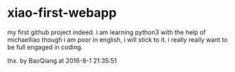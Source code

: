 # xiao-first-webapp

my first github project indeed.
i am learning python3 with the help of michaelliao
though i am poor in english, i will stick to it.
i really really want to be full engaged in coding.

thx. by BaoQiang at 2016-8-1 21:35:51